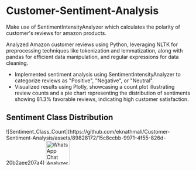# Customer-Sentiment-Analysis

<p>Make use of SentimentIntensityAnalyzer which calculates the polarity of customer's reviews for amazon products.</p>

<p>Analyzed Amazon customer reviews using Python, leveraging NLTK for preprocessing techniques like tokenization and lemmatization, along with pandas for efficient data manipulation, and regular expressions for data cleaning.</p>

<ul>
  <li>Implemented sentiment analysis using SentimentIntensityAnalyzer to categorize reviews as "Positive", "Negative", or "Neutral".</li>
  <li>Visualized results using Plotly, showcasing a count plot illustrating review counts and a pie chart representing the distribution of sentiments showing 81.3% favorable reviews, indicating high customer satisfaction.</li>
</ul>

<h2>Sentiment Class Distribution</h2>
![Sentiment_Class_Count](https://github.com/eknathmali/Customer-Sentiment-Analysis/assets/89828172/15c8ccbb-9971-4f55-826d-20b2aee207a4)
  <img src="https://github.com/eknathmali/Customer-Sentiment-Analysis/assets/89828172/15c8ccbb-9971-4f55-826d-20b2aee207a4" alt="WhatsApp Chat Analyzer" width="65" height = "65">
